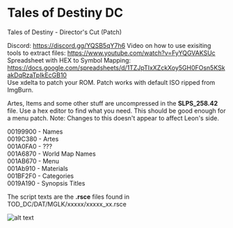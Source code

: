 # Tales of Destiny DC
Tales of Destiny - Director's Cut (Patch)

Discord: https://discord.gg/YQSB5qY7h6
Video on how to use exisiting tools to extract files: https://www.youtube.com/watch?v=FyYQGVAKSUc  
Spreadsheet with HEX to Symbol Mapping: https://docs.google.com/spreadsheets/d/1TZJpTIxXZckXoy5GH0FOsn5KSkakDqRzaTpIkEcGB10  
Use xdelta to patch your ROM.  Patch works with default ISO ripped from ImgBurn.

Artes, Items and some other stuff are uncompressed in the **SLPS_258.42** file.  Use a hex editor to find what you need.  This should be good enough for a menu patch.  Note: Changes to this doesn't appear to affect Leon's side.

00199900 - Names  
0019C380 - Artes  
001A0FA0 - ???  
001A6870 - World Map Names  
001AB670 - Menu  
001Ab910 - Materials  
001BF2F0 - Categories  
0019A190 - Synopsis Titles  

The script texts are the **.rsce** files found in TOD_DC/DAT/MGLK/xxxxx/xxxxx_xx.rsce

![alt text](https://raw.githubusercontent.com/pnvnd/Tales-of-Destiny-DC/master/menu_patch_0.0.2.png "Sample menu patch.")